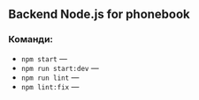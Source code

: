 ## Backend Node.js for phonebook


### Команди:

- `npm start` &mdash; 
- `npm run start:dev` &mdash; 
- `npm run lint` &mdash; 
- `npm lint:fix` &mdash; 

